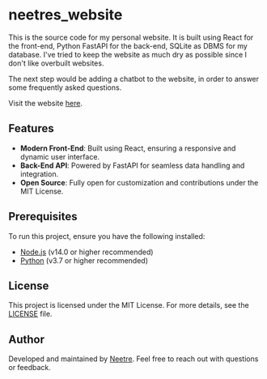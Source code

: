 # neetres_website

This is the source code for my personal website. It is built using React for the front-end, Python FastAPI for the back-end, SQLite as DBMS for my database.
I've tried to keep the website as much dry as possible since I don't like overbuilt websites.

The next step would be adding a chatbot to the website, in order to answer some frequently asked questions.

Visit the website [here](https://nee.figliolo.it/).

## Features

- **Modern Front-End**: Built using React, ensuring a responsive and dynamic user interface.
- **Back-End API**: Powered by FastAPI for seamless data handling and integration.
- **Open Source**: Fully open for customization and contributions under the MIT License.

## Prerequisites

To run this project, ensure you have the following installed:

- [Node.js](https://nodejs.org/) (v14.0 or higher recommended)
- [Python](https://www.python.org/) (v3.7 or higher recommended)

## License

This project is licensed under the MIT License. For more details, see the [LICENSE](LICENSE) file.

## Author

Developed and maintained by [Neetre](https://github.com/Neetre). Feel free to reach out with questions or feedback.
